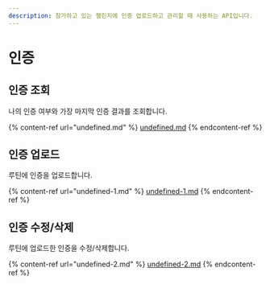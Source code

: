 ```yaml
---
description: 참가하고 있는 챌린지에 인증 업로드하고 관리할 때 사용하는 API입니다.
---
```


# 인증

## 인증 조회

나의 인증 여부와 가장 마지막 인증 결과를 조회합니다.

{% content-ref url="undefined.md" %}
[undefined.md](undefined.md)
{% endcontent-ref %}

## 인증 업로드

루틴에 인증을 업로드합니다.

{% content-ref url="undefined-1.md" %}
[undefined-1.md](undefined-1.md)
{% endcontent-ref %}

## 인증 수정/삭제

루틴에 업로드한 인증을 수정/삭제합니다.

{% content-ref url="undefined-2.md" %}
[undefined-2.md](undefined-2.md)
{% endcontent-ref %}
